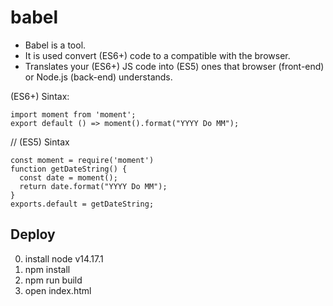 # babel

* Babel is a tool.
* It is used convert (ES6+) code to a compatible with the browser.
* Translates your (ES6+) JS code into (ES5) ones that browser (front-end) or Node.js (back-end) understands.


(ES6+) Sintax:
``` 
import moment from 'moment'; 
export default () => moment().format("YYYY Do MM");
```

// (ES5) Sintax
```
const moment = require('moment')
function getDateString() {
  const date = moment();
  return date.format("YYYY Do MM");
}
exports.default = getDateString;
``` 

##  Deploy

0. install node v14.17.1
1. npm install
2. npm run build
3. open index.html
